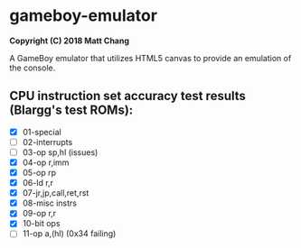 # gameboy-emulator

**Copyright (C) 2018 Matt Chang**

A GameBoy emulator that utilizes HTML5 canvas to provide an emulation of the console.

CPU instruction set accuracy test results (Blargg's test ROMs):
-----------------------------------------------------

- [x] 01-special
- [ ] 02-interrupts
- [ ] 03-op sp,hl (issues)
- [x] 04-op r,imm
- [x] 05-op rp
- [x] 06-ld r,r
- [x] 07-jr,jp,call,ret,rst
- [x] 08-misc instrs
- [x] 09-op r,r
- [x] 10-bit ops
- [ ] 11-op a,(hl) (0x34 failing)